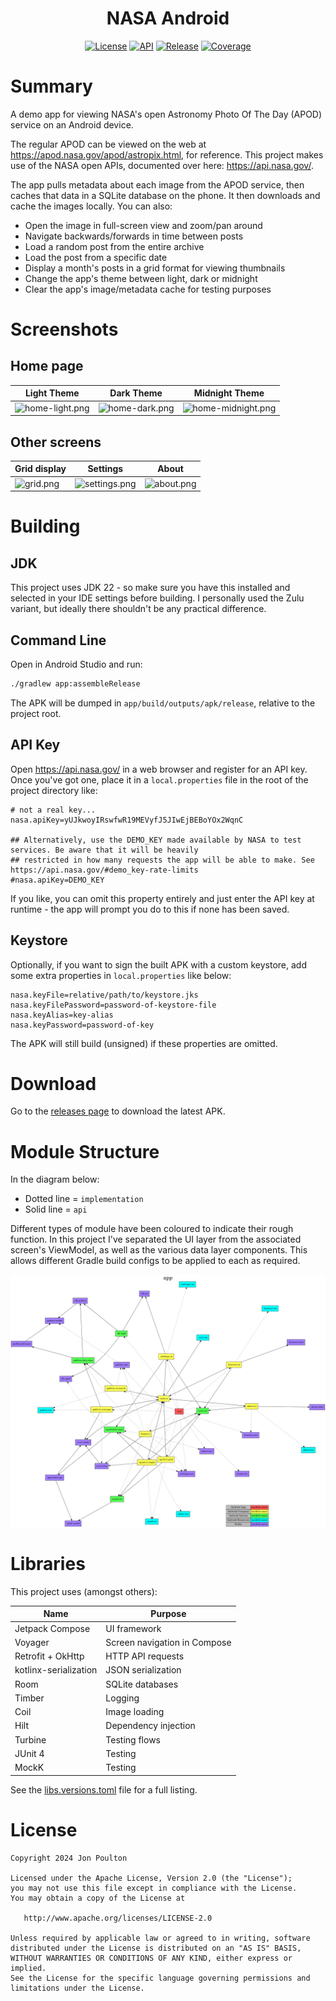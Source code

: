 <h1 align="center">NASA Android</h1>

<p align="center">
  <a href="https://opensource.org/licenses/Apache-2.0"><img alt="License" src="https://img.shields.io/badge/License-Apache%202.0-blue.svg"/></a>
  <a href="https://android-arsenal.com/api?level=24"><img alt="API" src="https://img.shields.io/badge/API-24%2B-brightgreen.svg?style=flat"/></a>
  <a href="https://github.com/jonapoul/nasa-android"><img alt="Release" src="https://img.shields.io/github/v/release/jonapoul/nasa-android"/></a>
  <a href="https://github.com/jonapoul/nasa-android"><img alt="Coverage" src="https://img.shields.io/endpoint?url=https://gist.githubusercontent.com/jonapoul/6bf1b7a292bc61bcca966bee22e8b456/raw/coverage-badge.json"/></a>
</p>

# Summary

A demo app for viewing NASA's open Astronomy Photo Of The Day (APOD) service on an Android device.

The regular APOD can be viewed on the web at https://apod.nasa.gov/apod/astropix.html, for reference. This project makes use of the NASA open APIs, documented over here: https://api.nasa.gov/.

The app pulls metadata about each image from the APOD service, then caches that data in a SQLite database on the phone. It then downloads and cache the images locally. You can also:
- Open the image in full-screen view and zoom/pan around
- Navigate backwards/forwards in time between posts
- Load a random post from the entire archive
- Load the post from a specific date
- Display a month's posts in a grid format for viewing thumbnails
- Change the app's theme between light, dark or midnight
- Clear the app's image/metadata cache for testing purposes

# Screenshots

## Home page

| Light Theme | Dark Theme | Midnight Theme |
|--|--|--|
| ![home-light.png](docs%2Fhome-light.png) | ![home-dark.png](docs%2Fhome-dark.png) | ![home-midnight.png](docs%2Fhome-midnight.png) |

## Other screens

| Grid display | Settings | About |
|--|--|--|
| ![grid.png](docs%2Fgrid.png) | ![settings.png](docs%2Fsettings.png) | ![about.png](docs%2Fabout.png) |

# Building

## JDK
This project uses JDK 22 - so make sure you have this installed and selected in your IDE settings before building. I personally used the Zulu variant, but ideally there shouldn't be any practical difference.

## Command Line
Open in Android Studio and run:
```sh
./gradlew app:assembleRelease
```

The APK will be dumped in `app/build/outputs/apk/release`, relative to the project root.

## API Key
Open https://api.nasa.gov/ in a web browser and register for an API key. Once you've got one, place it in a `local.properties` file in the root of the project directory like:

```properties
# not a real key...
nasa.apiKey=yUJkwoyIRswfwR19MEVyfJ5JIwEjBEBoYOx2WqnC

## Alternatively, use the DEMO_KEY made available by NASA to test services. Be aware that it will be heavily
## restricted in how many requests the app will be able to make. See https://api.nasa.gov/#demo_key-rate-limits
#nasa.apiKey=DEMO_KEY
```

If you like, you can omit this property entirely and just enter the API key at runtime - the app will prompt you do to this if none has been saved.

## Keystore

Optionally, if you want to sign the built APK with a custom keystore, add some extra properties in `local.properties` like below:

```properties
nasa.keyFile=relative/path/to/keystore.jks
nasa.keyFilePassword=password-of-keystore-file
nasa.keyAlias=key-alias
nasa.keyPassword=password-of-key
```

The APK will still build (unsigned) if these properties are omitted.

# Download

Go to the [releases page](https://github.com/jonapoul/nasa-android/releases) to download the latest APK.

# Module Structure

In the diagram below:
- Dotted line = `implementation`
- Solid line = `api`

Different types of module have been coloured to indicate their rough function. In this project I've separated the UI layer from the associated screen's ViewModel, as well as the various data layer components. This allows different Gradle build configs to be applied to each as required.

![project-dependency-graph.png](app/project-dependency-graph.png)

# Libraries

This project uses (amongst others):

| Name | Purpose |
|--|--|
| Jetpack Compose | UI framework |
| Voyager | Screen navigation in Compose |
| Retrofit + OkHttp | HTTP API requests |
| kotlinx-serialization | JSON serialization |
| Room | SQLite databases |
| Timber | Logging |
| Coil | Image loading |
| Hilt | Dependency injection |
| Turbine | Testing flows |
| JUnit 4 | Testing |
| MockK | Testing |

See the [libs.versions.toml](gradle/libs.versions.toml) file for a full listing.

# License

```
Copyright 2024 Jon Poulton

Licensed under the Apache License, Version 2.0 (the "License");
you may not use this file except in compliance with the License.
You may obtain a copy of the License at

   http://www.apache.org/licenses/LICENSE-2.0

Unless required by applicable law or agreed to in writing, software
distributed under the License is distributed on an "AS IS" BASIS,
WITHOUT WARRANTIES OR CONDITIONS OF ANY KIND, either express or implied.
See the License for the specific language governing permissions and
limitations under the License.
```
